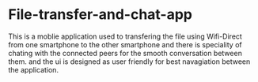 # File-transfer-and-chat-app
This is a moblie application used to transfering the file using Wifi-Direct from one smartphone to the other smartphone and there is speciality of chating with the connected 
peers for the smooth conversation between them. and the ui is designed as user friendly for best navagiation between the application.
